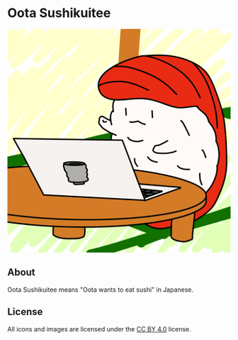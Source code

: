 # Oota Sushikuitee

![oota-sushikuitee](https://github.com/oota-sushikuitee/images/blob/main/images/sushi-kun.png)

## About

Oota Sushikuitee means "Oota wants to eat sushi" in Japanese.
## License

All icons and images are licensed under the [CC BY 4.0](https://creativecommons.org/licenses/by/4.0/) license.
